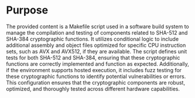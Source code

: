 # Purpose
The provided content is a Makefile script used in a software build system to manage the compilation and testing of components related to SHA-512 and SHA-384 cryptographic functions. It utilizes conditional logic to include additional assembly and object files optimized for specific CPU instruction sets, such as AVX and AVX512, if they are available. The script defines unit tests for both SHA-512 and SHA-384, ensuring that these cryptographic functions are correctly implemented and function as expected. Additionally, if the environment supports hosted execution, it includes fuzz testing for these cryptographic functions to identify potential vulnerabilities or errors. This configuration ensures that the cryptographic components are robust, optimized, and thoroughly tested across different hardware capabilities.

